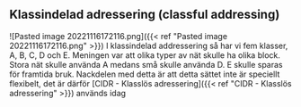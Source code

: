## Klassindelad adressering (classful addressing)
![Pasted image 20221116172116.png]({{< ref "Pasted image 20221116172116.png" >}})
I klassindelad addressering så har vi fem klasser, A, B, C, D och E. Meningen var att olika typer av nät skulle ha olika block. Stora nät skulle använda A medans små skulle använda D. E skulle sparas för framtida bruk. Nackdelen med detta är att detta sättet inte är speciellt flexibelt, det är därför [CIDR - Klasslös adressering]({{< ref "CIDR - Klasslös adressering" >}}) används idag